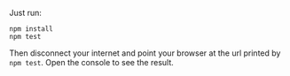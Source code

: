 Just run:
```
npm install
npm test
```

Then disconnect your internet and point your browser at the url printed by `npm test`.
Open the console to see the result.